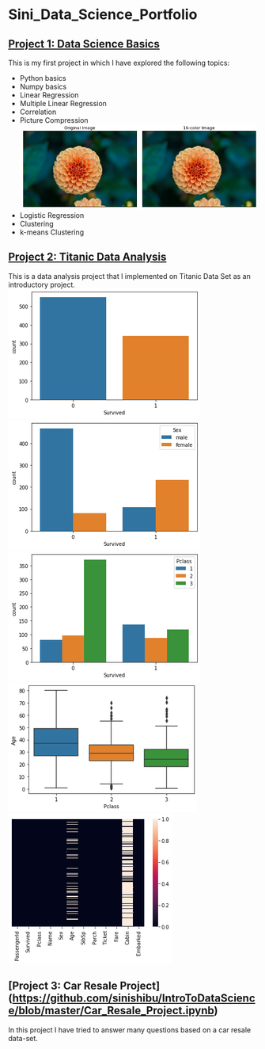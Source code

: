 # Sini_Data_Science_Portfolio
## [Project 1: Data Science Basics](https://github.com/sinishibu/IntroToDataScience/blob/master/DataScienceBasics.ipynb)
This is my first project in which I have explored the following topics:
* Python basics
* Numpy basics
* Linear Regression
* Multiple Linear Regression
* Correlation
* Picture Compression ![](/images/pic1.png)
* Logistic Regression
* Clustering
* k-means Clustering

## [Project 2: Titanic Data Analysis](https://github.com/sinishibu/IntroToDataScience/blob/master/Titanic.ipynb)
This is a data analysis project that I implemented on Titanic Data Set as an introductory project.
![](/images/tit1.png) ![](/images/t2.png) ![](/images/t3.png) ![](/images/t4.png) ![](/images/t5.png)

## [Project 3: Car Resale Project] (https://github.com/sinishibu/IntroToDataScience/blob/master/Car_Resale_Project.ipynb)
In this project I have tried to answer many questions based on a car resale data-set.

